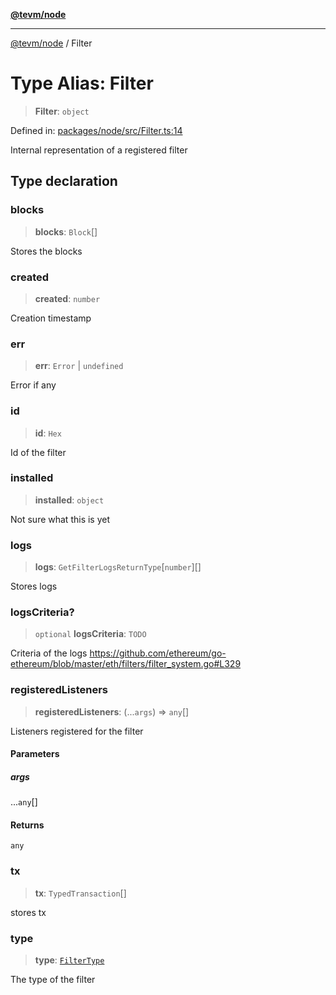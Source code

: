 [**@tevm/node**](../README.md)

***

[@tevm/node](../globals.md) / Filter

# Type Alias: Filter

> **Filter**: `object`

Defined in: [packages/node/src/Filter.ts:14](https://github.com/evmts/tevm-monorepo/blob/main/packages/node/src/Filter.ts#L14)

Internal representation of a registered filter

## Type declaration

### blocks

> **blocks**: `Block`[]

Stores the blocks

### created

> **created**: `number`

Creation timestamp

### err

> **err**: `Error` \| `undefined`

Error if any

### id

> **id**: `Hex`

Id of the filter

### installed

> **installed**: `object`

Not sure what this is yet

### logs

> **logs**: `GetFilterLogsReturnType`\[`number`\][]

Stores logs

### logsCriteria?

> `optional` **logsCriteria**: `TODO`

Criteria of the logs
https://github.com/ethereum/go-ethereum/blob/master/eth/filters/filter_system.go#L329

### registeredListeners

> **registeredListeners**: (...`args`) => `any`[]

Listeners registered for the filter

#### Parameters

##### args

...`any`[]

#### Returns

`any`

### tx

> **tx**: `TypedTransaction`[]

stores tx

### type

> **type**: [`FilterType`](FilterType.md)

The type of the filter
